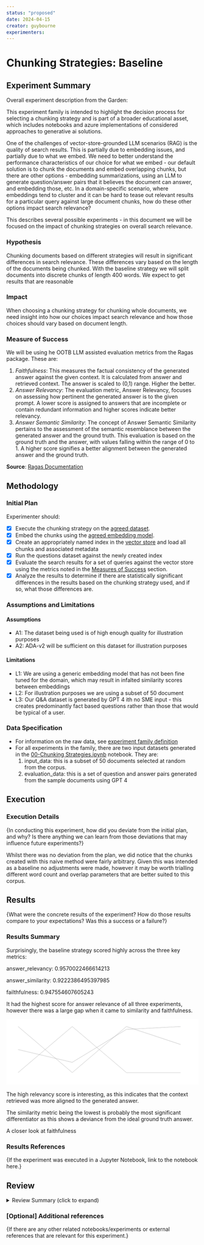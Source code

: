 ```yaml
---
status: "proposed"
date: 2024-04-15
creator: guybourne
experimenters: 
---
```


# Chunking Strategies: Baseline

## Experiment Summary

Overall experiment description from the Garden:

This experiment family is intended to highlight the decision process for selecting a chunking strategy and is part of a broader educational asset, which includes notebooks and azure implementations of considered approaches to generative ai solutions. 

One of the challenges of vector-store-grounded LLM scenarios (RAG) is the quality of search results. This is partially due to embedding issues, and partially due to what we embed. We need to better understand the performance characteristics of our choice for what we embed - our default solution is to chunk the documents and embed overlapping chunks, but there are other options - embedding summarizations, using an LLM to generate question/answer pairs that it believes the document can answer, and embedding those, etc. In a domain-specific scenario, where embeddings tend to cluster and it can be hard to tease out relevant results for a particular query against large document chunks, how do these other options impact search relevance?

This describes several possible experiments - in this document we will be focused on the impact of chunking strategies on overall search relevance.

### Hypothesis
<!-- Creator should fill this in -->

Chunking documents based on different strategies will result in significant differences in search relevance. These differences vary based on the length of the documents being chunked. With the baseline strategy we will split documents into discrete chunks of length 400 words. We expect to get results that are reasonable

### Impact
<!-- Creator should fill this in -->

When choosing a chunking strategy for chunking whole documents, we need insight into how our choices impact search relevance and how those choices should vary based on document length.

### Measure of Success
<!-- Creator should fill this in -->

We will be using he OOTB LLM assisted evaluation metrics from the Ragas package. These are:

1. *Faithfulness*: This measures the factual consistency of the generated answer against the given context. It is calculated from answer and retrieved context. The answer is scaled to (0,1) range. Higher the better.
2. *Answer Relevancy*: The evaluation metric, Answer Relevancy, focuses on assessing how pertinent the generated answer is to the given prompt. A lower score is assigned to answers that are incomplete or contain redundant information and higher scores indicate better relevancy.
3. *Answer Semantic Similarity*: The concept of Answer Semantic Similarity pertains to the assessment of the semantic resemblance between the generated answer and the ground truth. This evaluation is based on the ground truth and the answer, with values falling within the range of 0 to 1. A higher score signifies a better alignment between the generated answer and the ground truth.

**Source**: [Ragas Documentation](https://docs.ragas.io/en/stable/concepts/metrics/index.html#ragas-metrics)

## Methodology

### Initial Plan
<!-- Creator should fill this in -->

Experimenter should:
- [X] Execute the chunking strategy on the [agreed dataset](adrs/ADR%20-%20Data.md).
- [X] Embed the chunks using the [agreed embedding model](adrs/ADR%20-%20Embedding%20Model.md).
- [X] Create an appropriately named index in the [vector store](adrs/ADR%20-%20Vectorstore.md) and load all chunks and associated metadata 
- [X] Run the questions dataset against the newly created index 
- [X] Evaluate the search results for a set of queries against the vector store using the metrics noted in the [Measures of Success](#measure-of-success) section.
- [X] Analyze the results to determine if there are statistically significant differences in the results based on the chunking strategy used, and if so, what those differences are.

### Assumptions and Limitations

#### Assumptions

- A1: The dataset being used is of high enough quality for illustration purposes
- A2: ADA-v2 will be sufficient on this dataset for illustration purposes

#### Limitations

- L1: We are using a generic embedding model that has not been fine tuned for the domain, which may result in infalted similarity scores between embeddings 
- L2: For illustration purposes we are using a subset of 50 document
- L3: Our Q&A dataset is generated by GPT 4 ith no SME input - this creates predominantly fact based questions rather than those that would be typical of a user.

### Data Specification

- For information on the raw data, see [experiment family definition](./00-chunking-strategies-family.md)
- For all experiments in the family, there are two input datasets generated in the [00-Chunking Strategies.ipynb](../00-Chunking%20Strategies.ipynb) notebook. They are:
    1. input_data: this is a subset of 50 documents selected at random from the corpus. 
    2. evaluation_data: this is a set of question and answer pairs generated from the sample documents using GPT 4

## Execution 

### Execution Details
<!-- Experimenter should fill this in -->

{In conducting this experiment, how did you deviate from the initial plan, and why? Is there anything we can learn from those deviations that may influence future experiments?}

Whilst there was no deviation from the plan, we did notice that the chunks created with this naive method were fairly arbitrary. Given this was intended as a baseline no adjustments were made, however it may be worth trialling different word count and overlap parameters that are better suited to this corpus.

## Results
<!-- Experimenter should fill this in -->

{What were the concrete results of the experiment? How do those results compare to your expectations? Was this a success or a failure?}

### Results Summary

Surprisingly, the baseline strategy scored highly across the three key metrics:

answer_relevancy: 0.9570022466614213

answer_similarity: 0.9222386495397985

failthfulness: 0.947554607605243

It had the highest score for answer relevance of all three experiments, however there was a large gap when it came to similarity and faithfulness.

![alt text](image.png)

The high relevancy score is interesting, as this indicates that the context retrieved was more aligned to the generated answer. 

The similarity metric being the lowest is probably the most significant differentiator as this shows a deviance from the ideal ground truth answer.

A closer look at faithfulness 

### Results References
<!-- Experimenter should fill this in -->

{If the experiment was executed in a Jupyter Notebook, link to the notebook here.}

## Review
<details><summary>Review Summary (click to expand)</summary>
What were the key takeaways from the review process? Were there any significant issues raised during review that need to be addressed?
</details>

### [Optional] Additional references
<!-- Experimenter should fill this in -->

{If there are any other related notebooks/experiments or external references that are relevant for this experiment.}
